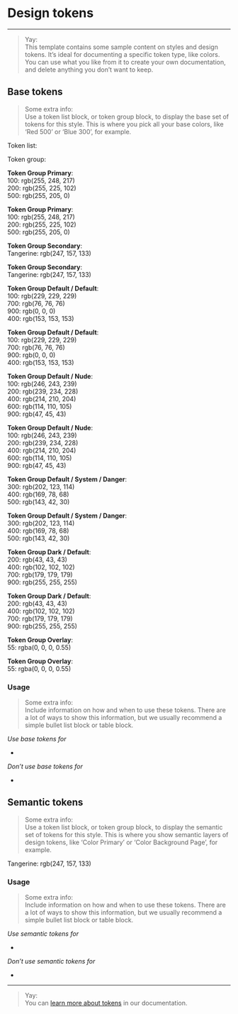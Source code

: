 
# Design tokens

---

> Yay:  
> This template contains some sample content on styles and design tokens. It’s ideal for documenting a specific token type, like colors. You can use what you like from it to create your own documentation, and delete anything you don’t want to keep.

## Base tokens

> Some extra info:  
> Use a token list block, or token group block, to display the base set of tokens for this style. This is where you pick all your base colors, like ‘Red 500’ or ‘Blue 300’, for example.

Token list:

Token group:

  
**Token Group Primary**:    
100: rgb(255, 248, 217)  
200: rgb(255, 225, 102)  
500: rgb(255, 205, 0)  
  
  
**Token Group Primary**:    
100: rgb(255, 248, 217)  
200: rgb(255, 225, 102)  
500: rgb(255, 205, 0)  
  
  
**Token Group Secondary**:    
Tangerine: rgb(247, 157, 133)  
  
  
**Token Group Secondary**:    
Tangerine: rgb(247, 157, 133)  
  
  
**Token Group Default / Default**:    
100: rgb(229, 229, 229)  
700: rgb(76, 76, 76)  
900: rgb(0, 0, 0)  
400: rgb(153, 153, 153)  
  
  
**Token Group Default / Default**:    
100: rgb(229, 229, 229)  
700: rgb(76, 76, 76)  
900: rgb(0, 0, 0)  
400: rgb(153, 153, 153)  
  
  
**Token Group Default / Nude**:    
100: rgb(246, 243, 239)  
200: rgb(239, 234, 228)  
400: rgb(214, 210, 204)  
600: rgb(114, 110, 105)  
900: rgb(47, 45, 43)  
  
  
**Token Group Default / Nude**:    
100: rgb(246, 243, 239)  
200: rgb(239, 234, 228)  
400: rgb(214, 210, 204)  
600: rgb(114, 110, 105)  
900: rgb(47, 45, 43)  
  
  
**Token Group Default / System / Danger**:    
300: rgb(202, 123, 114)  
400: rgb(169, 78, 68)  
500: rgb(143, 42, 30)  
  
  
**Token Group Default / System / Danger**:    
300: rgb(202, 123, 114)  
400: rgb(169, 78, 68)  
500: rgb(143, 42, 30)  
  
  
**Token Group Dark / Default**:    
200: rgb(43, 43, 43)  
400: rgb(102, 102, 102)  
700: rgb(179, 179, 179)  
900: rgb(255, 255, 255)  
  
  
**Token Group Dark / Default**:    
200: rgb(43, 43, 43)  
400: rgb(102, 102, 102)  
700: rgb(179, 179, 179)  
900: rgb(255, 255, 255)  
  
  
**Token Group Overlay**:    
55: rgba(0, 0, 0, 0.55)  
  
  
**Token Group Overlay**:    
55: rgba(0, 0, 0, 0.55)  


### Usage

> Some extra info:  
> Include information on how and when to use these tokens. There are a lot of ways to show this information, but we usually recommend a simple bullet list block or table block.

*Use base tokens for*

- 

*Don’t use base tokens for*

- 

## Semantic tokens

> Some extra info:  
> Use a token list block, or token group block, to display the semantic set of tokens for this style. This is where you show semantic layers of design tokens, like ‘Color Primary’ or ‘Color Background Page’, for example.

  
Tangerine: rgb(247, 157, 133)  


### Usage

> Some extra info:  
> Include information on how and when to use these tokens. There are a lot of ways to show this information, but we usually recommend a simple bullet list block or table block.

*Use semantic tokens for*

- 

*Don’t use semantic tokens for*

- 

---

> Yay:  
> You can [learn more about tokens](https://learn.supernova.io/latest/design-systems/tokens/tokens-101.html) in our documentation.